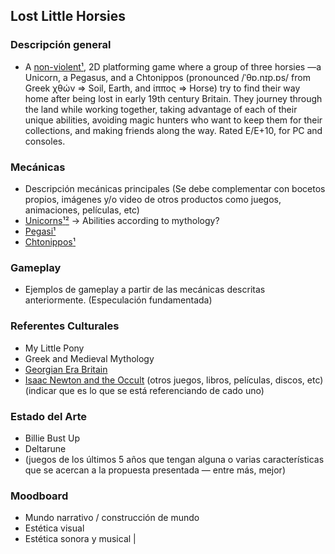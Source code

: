 ## Lost Little Horsies

### Descripción general
- A [non-violent](https://en.wikipedia.org/wiki/Nonviolent_video_game)[¹](https://en.wikipedia.org/wiki/Nonviolence), 2D platforming game where a group of three horsies —a Unicorn, a Pegasus, and a Chtonippos (pronounced /ˈθɒ.nɪp.ɒs/ from Greek χθών => Soil, Earth, and ίππος => Horse) try to find their way home after being lost in early 19th century Britain. They journey through the land while working together, taking advantage of each of their unique abilities, avoiding magic hunters who want to keep them for their collections, and making friends along the way. Rated E/E+10, for PC and consoles.

### Mecánicas
- Descripción mecánicas principales (Se debe complementar con bocetos propios, imágenes y/o video de otros productos como juegos, animaciones, películas, etc)
- [Unicorns](https://bestiary.ca/beasts/beast140.htm)[¹](https://bestiary.ca/beasts/beast165.htm)[²](https://en.wikipedia.org/wiki/Unicorn) -> Abilities according to mythology?
- [Pegasi](https://bestiary.ca/beasts/beast477.htm)[¹](https://en.wikipedia.org/wiki/Pegasus)
- [Chtonippos](https://en.wikipedia.org/wiki/Chthonic)[¹](https://en.wikipedia.org/wiki/Sleipnir)

### Gameplay
- Ejemplos de gameplay a partir de las mecánicas descritas anteriormente. (Especulación fundamentada)

### Referentes Culturales
- My Little Pony
- Greek and Medieval Mythology
- [Georgian Era Britain](https://en.wikipedia.org/wiki/Georgian_era)
- [Isaac Newton and the Occult](https://en.wikipedia.org/wiki/Isaac_Newton%27s_occult_studies)
(otros juegos, libros, películas, discos, etc) (indicar que es lo que se está referenciando de cado uno)

### Estado del Arte
- Billie Bust Up
- Deltarune
- (juegos de los últimos 5 años que tengan alguna o varias características que se acercan a la propuesta presentada — entre más, mejor)

### Moodboard
- Mundo narrativo / construcción de mundo
- Estética visual
- Estética sonora y musical
|